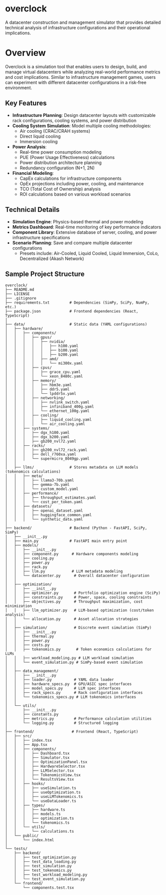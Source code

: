 # overclock
A datacenter construction and management simulator that provides detailed technical analysis of infrastructure configurations and their operational implications.

# Overview
Overclock is a simulation tool that enables users to design, build, and manage virtual datacenters while analyzing real-world performance metrics and cost implications. Similar to infrastructure management games, users can experiment with different datacenter configurations in a risk-free environment.

## Key Features
- **Infrastructure Planning**: Design datacenter layouts with customizable rack configurations, cooling systems, and power distribution
- **Cooling System Simulation**: Model multiple cooling methodologies:
	- Air cooling (CRAC/CRAH systems)
	- Direct liquid cooling
	- Immersion cooling
- **Power Analysis**:
	- Real-time power consumption modeling
	- PUE (Power Usage Effectiveness) calculations
	- Power distribution architecture planning
	- Redundancy configuration (N+1, 2N)
- **Financial Modeling**:
	- CapEx calculations for infrastructure components
	- OpEx projections including power, cooling, and maintenance
	- TCO (Total Cost of Ownership) analysis
	- ROI calculations based on various workload scenarios

## Technical Details
- **Simulation Engine**: Physics-based thermal and power modeling
- **Metrics Dashboard**: Real-time monitoring of key performance indicators
- **Component Library**: Extensive database of server, cooling, and power infrastructure specifications
- **Scenario Planning**: Save and compare multiple datacenter configurations
	- Presets include: Air-Cooled, Liquid Cooled, Liquid Immersion, CoLo, Decentralized (Akash Network)

## Sample Project Structure
```
overclock/
├── README.md
├── LICENSE
├── .gitignore
├── requirements.txt         # Dependencies (SimPy, SciPy, NumPy, etc.)
├── package.json             # Frontend dependencies (React, TypeScript)
│
├── data/                    # Static data (YAML configurations)
│   ├── hardware/
│   │   ├── components/
│   │   │   ├── gpus/
│   │   │   │   ├── nvidia/
│   │   │   │   │   ├── h100.yaml
│   │   │   │   │   ├── b100.yaml
│   │   │   │   │   ├── b200.yaml
│   │   │   │   ├── amd/
│   │   │   │   │   └── mi300x.yaml
│   │   │   ├── cpus/
│   │   │   │   ├── grace_cpu.yaml
│   │   │   │   └── xeon_8480c.yaml
│   │   │   ├── memory/
│   │   │   │   ├── hbm3e.yaml
│   │   │   │   ├── ddr5.yaml
│   │   │   │   └── lpddr5x.yaml
│   │   │   ├── networking/
│   │   │   │   ├── nvlink_switch.yaml
│   │   │   │   ├── infiniband_400g.yaml
│   │   │   │   └── ethernet_100g.yaml
│   │   │   ├── cooling/
│   │   │   │   ├── liquid_cooling.yaml
│   │   │   │   └── air_cooling.yaml
│   │   ├── systems/
│   │   │   ├── dgx_h100.yaml
│   │   │   ├── dgx_b200.yaml
│   │   │   ├── gb200_nvl72.yaml
│   │   ├── racks/
│   │   │   ├── gb200_nvl72_rack.yaml
│   │   │   ├── dell_r760xa.yaml
│   │   │   └── supermicro_8049gp.yaml
│   │
│   ├── llms/                # Stores metadata on LLM models (tokenomics calculations)
│   │   ├── meta/
│   │   │   ├── llama3-70b.yaml
│   │   │   ├── gemma-7b.yaml
│   │   │   └── custom_model.yaml
│   │   ├── performance/
│   │   │   ├── throughput_estimates.yaml
│   │   │   └── cost_per_token.yaml
│   │   ├── datasets/
│   │   │   ├── openai_dataset.yaml
│   │   │   ├── huggingface_common.yaml
│   │   │   └── synthetic_data.yaml
│
├── backend/                 # Backend (Python - FastAPI, SciPy, SimPy)
│   ├── __init__.py
│   ├── main.py              # FastAPI main entry point
│   ├── models/
│   │   ├── __init__.py
│   │   ├── component.py      # Hardware components modeling
│   │   ├── cooling.py
│   │   ├── power.py
│   │   ├── rack.py
│   │   ├── llm.py            # LLM metadata modeling
│   │   └── datacenter.py      # Overall datacenter configuration
│   │
│   ├── optimization/
│   │   ├── __init__.py
│   │   ├── optimizer.py       # Portfolio optimization engine (SciPy)
│   │   ├── constraints.py     # Power, space, cooling constraints
│   │   ├── objectives.py      # Throughput maximization, cost minimization
│   │   ├── llm_optimizer.py   # LLM-based optimization (cost/token analysis)
│   │   └── allocation.py      # Asset allocation strategies
│   │
│   ├── simulation/            # Discrete event simulation (SimPy)
│   │   ├── __init__.py
│   │   ├── thermal.py
│   │   ├── power.py
│   │   ├── costs.py
│   │   ├── tokenomics.py       # Token economics calculations for LLMs
│   │   ├── workload_modeling.py # LLM workload simulation
│   │   └── event_simulation.py # SimPy-based event simulation
│   │
│   ├── data_management/
│   │   ├── __init__.py
│   │   ├── loader.py          # YAML data loader
│   │   ├── hardware_specs.py  # GPU/ASIC spec interfaces
│   │   ├── model_specs.py     # LLM spec interfaces
│   │   ├── rack_specs.py      # Rack configuration interfaces
│   │   └── tokenomics_specs.py # LLM tokenomics interfaces
│   │
│   └── utils/
│       ├── __init__.py
│       ├── constants.py
│       ├── metrics.py         # Performance calculation utilities
│       └── logging.py         # Structured logging
│
├── frontend/                 # Frontend (React, TypeScript)
│   ├── src/
│   │   ├── index.tsx
│   │   ├── App.tsx
│   │   ├── components/
│   │   │   ├── Dashboard.tsx
│   │   │   ├── Simulator.tsx
│   │   │   ├── OptimizationPanel.tsx
│   │   │   ├── HardwareSelector.tsx
│   │   │   ├── LLMSelector.tsx
│   │   │   ├── TokenomicsView.tsx
│   │   │   └── ResultsView.tsx
│   │   ├── hooks/
│   │   │   ├── useSimulation.ts
│   │   │   ├── useOptimization.ts
│   │   │   ├── useLLMTokenomics.ts
│   │   │   └── useDataLoader.ts
│   │   ├── types/
│   │   │   ├── hardware.ts
│   │   │   ├── models.ts
│   │   │   ├── optimization.ts
│   │   │   └── tokenomics.ts
│   │   └── utils/
│   │       └── calculations.ts
│   └── public/
│       └── index.html
│
└── tests/
    ├── backend/
    │   ├── test_optimization.py
    │   ├── test_data_loading.py
    │   ├── test_simulation.py
    │   ├── test_tokenomics.py
    │   ├── test_workload_modeling.py
    │   └── test_event_simulation.py
    └── frontend/
        └── components.test.tsx
```
